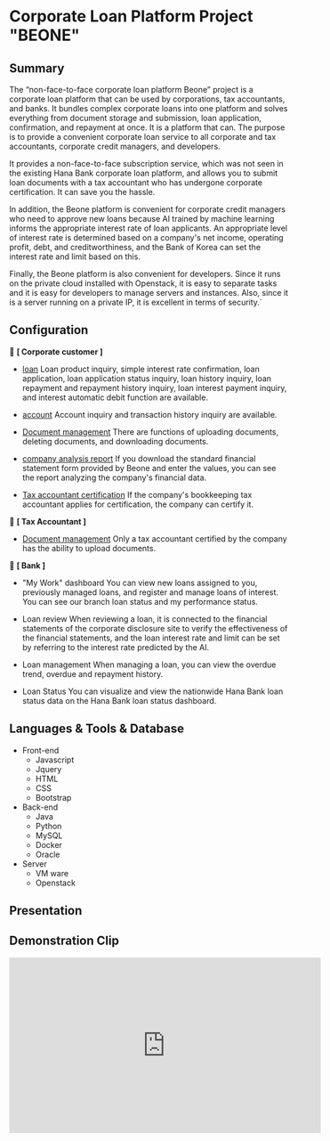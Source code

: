 # Corporate Loan Platform Project "BEONE"

## Summary

The “non-face-to-face corporate loan platform Beone” project is a corporate loan platform that can be used by corporations, tax accountants, and banks. It bundles complex corporate loans into one platform and solves everything from document storage and submission, loan application, confirmation, and repayment at once. It is a platform that can. The purpose is to provide a convenient corporate loan service to all corporate and tax accountants, corporate credit managers, and developers.

It provides a non-face-to-face subscription service, which was not seen in the existing Hana Bank corporate loan platform, and allows you to submit loan documents with a tax accountant who has undergone corporate certification. It can save you the hassle.

In addition, the Beone platform is convenient for corporate credit managers who need to approve new loans because AI trained by machine learning informs the appropriate interest rate of loan applicants. An appropriate level of interest rate is determined based on a company's net income, operating profit, debt, and creditworthiness, and the Bank of Korea can set the interest rate and limit based on this.

Finally, the Beone platform is also convenient for developers. Since it runs on the private cloud installed with Openstack, it is easy to separate tasks and it is easy for developers to manage servers and instances. Also, since it is a server running on a private IP, it is excellent in terms of security.`



## Configuration

:baggage_claim: **[ Corporate customer ]**

- <u>loan</u>
  Loan product inquiry, simple interest rate confirmation, loan application, loan application status inquiry, loan history inquiry, loan repayment and repayment history inquiry, loan interest payment inquiry, and interest automatic debit function are available.

- <u>account</u>
  Account inquiry and transaction history inquiry are available.

- <u>Document management</u>
  There are functions of uploading documents, deleting documents, and downloading documents.

- <u>company analysis report</u>
  If you download the standard financial statement form provided by Beone and enter the values, you can see the report analyzing the company's financial data.

- <u>Tax accountant certification</u>
  If the company's bookkeeping tax accountant applies for certification, the company can certify it.



:money_with_wings: **[ Tax Accountant ]**

- <u>Document management</u>
  Only a tax accountant certified by the company has the ability to upload documents.



:bank: **[ Bank ]**

- "My Work" dashboard
  You can view new loans assigned to you, previously managed loans, and register and manage loans of interest. You can see our branch loan status and my performance status.

- Loan review
  When reviewing a loan, it is connected to the financial statements of the corporate disclosure site to verify the effectiveness of the financial statements, and the loan interest rate and limit can be set by referring to the interest rate predicted by the AI.

- Loan management
  When managing a loan, you can view the overdue trend, overdue and repayment history.

- Loan Status
  You can visualize and view the nationwide Hana Bank loan status data on the Hana Bank loan status dashboard.



## Languages & Tools & Database

- Front-end
  - Javascript
  - Jquery
  - HTML
  - CSS
  - Bootstrap
- Back-end
  - Java
  - Python
  - MySQL
  - Docker
  - Oracle
- Server
  - VM ware
  - Openstack



## Presentation



## Demonstration Clip

<iframe width="560" height="315" src="https://www.youtube.com/embed/MRmPn7pdGP8" frameborder="0" allow="accelerometer; autoplay; clipboard-write; encrypted-media; gyroscope; picture-in-picture" allowfullscreen></iframe>

